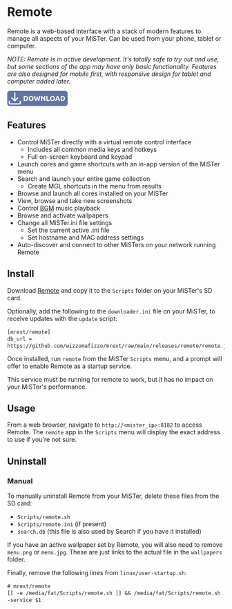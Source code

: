 # Remote

Remote is a web-based interface with a stack of modern features to manage all aspects of your MiSTer. Can be used from your phone, tablet or computer.

*NOTE: Remote is in active development. It's totally safe to try out and use, but some sections of the app may have only basic functionality. Features are also designed for mobile first, with responsive design for tablet and computer added later.*

<a href="https://github.com/wizzomafizzo/mrext/raw/main/releases/remote/remote.sh"><img src="images/download.svg" alt="Download Remote" title="Download Remote" width="140"></a>

## Features

* Control MiSTer directly with a virtual remote control interface
  * Includes all common media keys and hotkeys
  * Full on-screen keyboard and keypad
* Launch cores and game shortcuts with an in-app version of the MiSTer menu
* Search and launch your entire game collection
  * Create MGL shortcuts in the menu from results
* Browse and launch all cores installed on your MiSTer
* View, browse and take new screenshots
* Control [BGM](https://github.com/wizzomafizzo/MiSTer_BGM) music playback
* Browse and activate wallpapers
* Change all MiSTer.ini file settings
  * Set the current active .ini file
  * Set hostname and MAC address settings
* Auto-discover and connect to other MiSTers on your network running Remote

## Install

Download [Remote](https://github.com/wizzomafizzo/mrext/raw/main/releases/remote/remote.sh) and copy it to the `Scripts` folder on your MiSTer's SD card.

Optionally, add the following to the `downloader.ini` file on your MiSTer, to receive updates with the `update` script:
```
[mrext/remote]
db_url = https://github.com/wizzomafizzo/mrext/raw/main/releases/remote/remote.json
```

Once installed, run `remote` from the MiSTer `Scripts` menu, and a prompt will offer to enable Remote as a startup service.

This service must be running for remote to work, but it has no impact on your MiSTer's performance.

## Usage

From a web browser, navigate to `http://<mister_ip>:8182` to access Remote. The `remote` app in the `Scripts` menu will display the exact address to use if you're not sure.

## Uninstall



### Manual

To manually uninstall Remote from your MiSTer, delete these files from the SD card:

* `Scripts/remote.sh`
* `Scripts/remote.ini` (if present)
* `search.db` (this file is also used by Search if you have it installed)

If you have an active wallpaper set by Remote, you will also need to remove `menu.png` or `menu.jpg`. These are just links to the actual file in the `wallpapers` folder.

Finally, remove the following lines from `linux/user-startup.sh`:
```
# mrext/remote
[[ -e /media/fat/Scripts/remote.sh ]] && /media/fat/Scripts/remote.sh -service $1
```